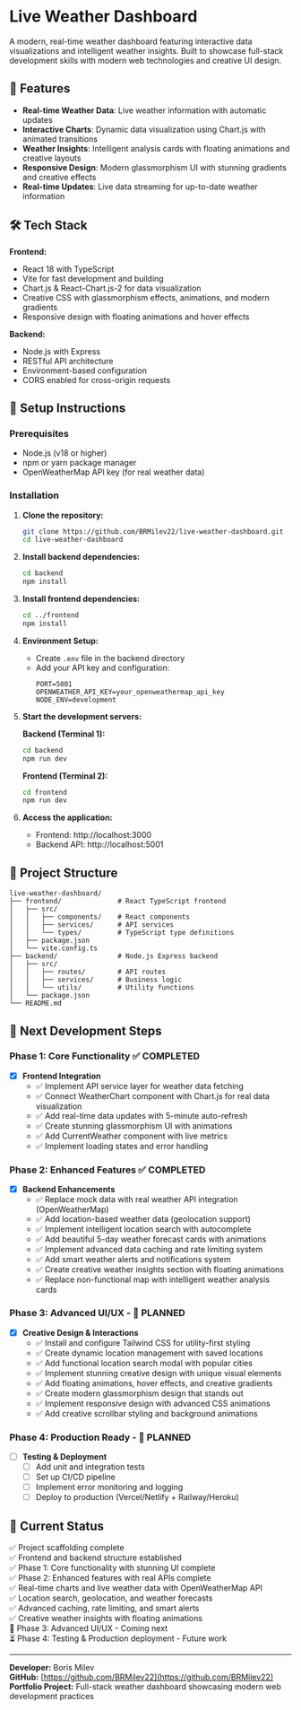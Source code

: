 # Live Weather Dashboard

A modern, real-time weather dashboard featuring interactive data visualizations and intelligent weather insights. Built to showcase full-stack development skills with modern web technologies and creative UI design.

## 🌟 Features

- **Real-time Weather Data**: Live weather information with automatic updates
- **Interactive Charts**: Dynamic data visualization using Chart.js with animated transitions
- **Weather Insights**: Intelligent analysis cards with floating animations and creative layouts
- **Responsive Design**: Modern glassmorphism UI with stunning gradients and creative effects
- **Real-time Updates**: Live data streaming for up-to-date weather information

## 🛠️ Tech Stack

**Frontend:**
- React 18 with TypeScript
- Vite for fast development and building
- Chart.js & React-Chart.js-2 for data visualization
- Creative CSS with glassmorphism effects, animations, and modern gradients
- Responsive design with floating animations and hover effects

**Backend:**
- Node.js with Express
- RESTful API architecture  
- Environment-based configuration
- CORS enabled for cross-origin requests

## 🚀 Setup Instructions

### Prerequisites
- Node.js (v18 or higher)
- npm or yarn package manager
- OpenWeatherMap API key (for real weather data)

### Installation

1. **Clone the repository:**
   ```bash
   git clone https://github.com/BRMilev22/live-weather-dashboard.git
   cd live-weather-dashboard
   ```

2. **Install backend dependencies:**
   ```bash
   cd backend
   npm install
   ```

3. **Install frontend dependencies:**
   ```bash
   cd ../frontend
   npm install
   ```

4. **Environment Setup:**
   - Create `.env` file in the backend directory
   - Add your API key and configuration:
     ```
     PORT=5001
     OPENWEATHER_API_KEY=your_openweathermap_api_key
     NODE_ENV=development
     ```

5. **Start the development servers:**
   
   **Backend (Terminal 1):**
   ```bash
   cd backend
   npm run dev
   ```
   
   **Frontend (Terminal 2):**
   ```bash
   cd frontend
   npm run dev
   ```

6. **Access the application:**
   - Frontend: http://localhost:3000
   - Backend API: http://localhost:5001

## 📁 Project Structure

```
live-weather-dashboard/
├── frontend/              # React TypeScript frontend
│   ├── src/
│   │   ├── components/    # React components
│   │   ├── services/      # API services
│   │   └── types/         # TypeScript type definitions
│   ├── package.json
│   └── vite.config.ts
├── backend/               # Node.js Express backend
│   ├── src/
│   │   ├── routes/        # API routes
│   │   ├── services/      # Business logic
│   │   └── utils/         # Utility functions
│   └── package.json
└── README.md
```

## 🎯 Next Development Steps

### Phase 1: Core Functionality ✅ COMPLETED
- [x] **Frontend Integration**
  - ✅ Implement API service layer for weather data fetching
  - ✅ Connect WeatherChart component with Chart.js for real data visualization
  - ✅ Add real-time data updates with 5-minute auto-refresh
  - ✅ Create stunning glassmorphism UI with animations
  - ✅ Add CurrentWeather component with live metrics
  - ✅ Implement loading states and error handling

### Phase 2: Enhanced Features ✅ COMPLETED
- [x] **Backend Enhancements**
  - ✅ Replace mock data with real weather API integration (OpenWeatherMap)
  - ✅ Add location-based weather data (geolocation support)
  - ✅ Implement intelligent location search with autocomplete
  - ✅ Add beautiful 5-day weather forecast cards with animations
  - ✅ Implement advanced data caching and rate limiting system
  - ✅ Add smart weather alerts and notifications system
  - ✅ Create creative weather insights section with floating animations
  - ✅ Replace non-functional map with intelligent weather analysis cards

### Phase 3: Advanced UI/UX - 🚧 PLANNED
- [x] **Creative Design & Interactions**
  - ✅ Install and configure Tailwind CSS for utility-first styling
  - ✅ Create dynamic location management with saved locations
  - ✅ Add functional location search modal with popular cities
  - ✅ Implement stunning creative design with unique visual elements
  - ✅ Add floating animations, hover effects, and creative gradients
  - ✅ Create modern glassmorphism design that stands out
  - ✅ Implement responsive design with advanced CSS animations
  - ✅ Add creative scrollbar styling and background animations

### Phase 4: Production Ready - 🚧 PLANNED
- [ ] **Testing & Deployment**
  - [ ] Add unit and integration tests
  - [ ] Set up CI/CD pipeline
  - [ ] Implement error monitoring and logging
  - [ ] Deploy to production (Vercel/Netlify + Railway/Heroku)

## 🚀 Current Status
✅ Project scaffolding complete  
✅ Frontend and backend structure established  
✅ Phase 1: Core functionality with stunning UI complete  
✅ Phase 2: Enhanced features with real APIs complete  
✅ Real-time charts and live weather data with OpenWeatherMap API  
✅ Location search, geolocation, and weather forecasts  
✅ Advanced caching, rate limiting, and smart alerts  
✅ Creative weather insights with floating animations  
🔄 Phase 3: Advanced UI/UX - Coming next  
⏳ Phase 4: Testing & Production deployment - Future work

---

**Developer:** Boris Milev  
**GitHub:** [https://github.com/BRMilev22](https://github.com/BRMilev22)  
**Portfolio Project:** Full-stack weather dashboard showcasing modern web development practices